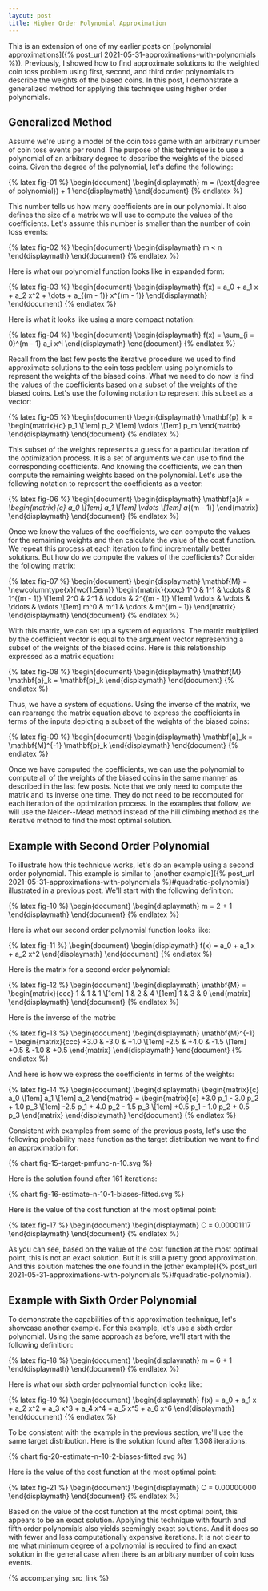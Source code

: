 ```yaml
---
layout: post
title: Higher Order Polynomial Approximation
---
```


This is an extension of one of my earlier posts on [polynomial approximations]({% post_url 2021-05-31-approximations-with-polynomials %}). Previously, I showed how to find approximate solutions to the weighted coin toss problem using first, second, and third order polynomials to describe the weights of the biased coins. In this post, I demonstrate a generalized method for applying this technique using higher order polynomials.

<!--excerpt-->

## Generalized Method

Assume we're using a model of the coin toss game with an arbitrary number of coin toss events per round. The purpose of this technique is to use a polynomial of an arbitrary degree to describe the weights of the biased coins. Given the degree of the polynomial, let's define the following:

{% latex fig-01 %}
    \begin{document}
    \begin{displaymath}
    m = (\text{degree of polynomial}) + 1
    \end{displaymath}
    \end{document}
{% endlatex %}

This number tells us how many coefficients are in our polynomial. It also defines the size of a matrix we will use to compute the values of the coefficients. Let's assume this number is smaller than the number of coin toss events:

{% latex fig-02 %}
    \begin{document}
    \begin{displaymath}
    m < n
    \end{displaymath}
    \end{document}
{% endlatex %}

Here is what our polynomial function looks like in expanded form:

{% latex fig-03 %}
    \begin{document}
    \begin{displaymath}
    f(x) = a_0 + a_1 x + a_2 x^2 + \dots + a_{(m - 1)} x^{(m - 1)}
    \end{displaymath}
    \end{document}
{% endlatex %}

Here is what it looks like using a more compact notation:

{% latex fig-04 %}
    \begin{document}
    \begin{displaymath}
    f(x) = \sum_{i = 0}^{m - 1} a_i x^i
    \end{displaymath}
    \end{document}
{% endlatex %}

Recall from the last few posts the iterative procedure we used to find approximate solutions to the coin toss problem using polynomials to represent the weights of the biased coins. What we need to do now is find the values of the coefficients based on a subset of the weights of the biased coins. Let's use the following notation to represent this subset as a vector:

{% latex fig-05 %}
    \begin{document}
    \begin{displaymath}
    \mathbf{p}_k
    =
    \begin{matrix}{c}
    p_1
    \\[1em]
    p_2
    \\[1em]
    \vdots
    \\[1em]
    p_m
    \end{matrix}
    \end{displaymath}
    \end{document}
{% endlatex %}

This subset of the weights represents a guess for a particular iteration of the optimization process. It is a set of arguments we can use to find the corresponding coefficients. And knowing the coefficients, we can then compute the remaining weights based on the polynomial. Let's use the following notation to represent the coefficients as a vector:

{% latex fig-06 %}
    \begin{document}
    \begin{displaymath}
    \mathbf{a}_k
    =
    \begin{matrix}{c}
    a_0
    \\[1em]
    a_1
    \\[1em]
    \vdots
    \\[1em]
    a_{(m - 1)}
    \end{matrix}
    \end{displaymath}
    \end{document}
{% endlatex %}

Once we know the values of the coefficients, we can compute the values for the remaining weights and then calculate the value of the cost function. We repeat this process at each iteration to find incrementally better solutions. But how do we compute the values of the coefficients? Consider the following matrix:

{% latex fig-07 %}
    \begin{document}
    \begin{displaymath}
    \mathbf{M}
    =
    \newcolumntype{x}{wc{1.5em}}
    \begin{matrix}{xxxc}
    1^0    & 1^1    & \cdots & 1^{(m - 1)}
    \\[1em]
    2^0    & 2^1    & \cdots & 2^{(m - 1)}
    \\[1em]
    \vdots & \vdots & \ddots & \vdots
    \\[1em]
    m^0    & m^1    & \cdots & m^{(m - 1)}
    \end{matrix}
    \end{displaymath}
    \end{document}
{% endlatex %}

With this matrix, we can set up a system of equations. The matrix multiplied by the coefficient vector is equal to the argument vector representing a subset of the weights of the biased coins. Here is this relationship expressed as a matrix equation:

{% latex fig-08 %}
    \begin{document}
    \begin{displaymath}
    \mathbf{M} \mathbf{a}_k = \mathbf{p}_k
    \end{displaymath}
    \end{document}
{% endlatex %}

Thus, we have a system of equations. Using the inverse of the matrix, we can rearrange the matrix equation above to express the coefficients in terms of the inputs depicting a subset of the weights of the biased coins:

{% latex fig-09 %}
    \begin{document}
    \begin{displaymath}
    \mathbf{a}_k = \mathbf{M}^{-1} \mathbf{p}_k
    \end{displaymath}
    \end{document}
{% endlatex %}

Once we have computed the coefficients, we can use the polynomial to compute all of the weights of the biased coins in the same manner as described in the last few posts. Note that we only need to compute the matrix and its inverse one time. They do not need to be recomputed for each iteration of the optimization process. In the examples that follow, we will use the Nelder--Mead method instead of the hill climbing method as the iterative method to find the most optimal solution.

## Example with Second Order Polynomial

To illustrate how this technique works, let's do an example using a second order polynomial. This example is similar to [another example]({% post_url 2021-05-31-approximations-with-polynomials %}#quadratic-polynomial) illustrated in a previous post. We'll start with the following definition:

{% latex fig-10 %}
    \begin{document}
    \begin{displaymath}
    m = 2 + 1
    \end{displaymath}
    \end{document}
{% endlatex %}

Here is what our second order polynomial function looks like:

{% latex fig-11 %}
    \begin{document}
    \begin{displaymath}
    f(x) = a_0 + a_1 x + a_2 x^2
    \end{displaymath}
    \end{document}
{% endlatex %}

Here is the matrix for a second order polynomial:

{% latex fig-12 %}
    \begin{document}
    \begin{displaymath}
    \mathbf{M}
    =
    \begin{matrix}{ccc}
    1 & 1 & 1
    \\[1em]
    1 & 2 & 4
    \\[1em]
    1 & 3 & 9
    \end{matrix}
    \end{displaymath}
    \end{document}
{% endlatex %}

Here is the inverse of the matrix:

{% latex fig-13 %}
    \begin{document}
    \begin{displaymath}
    \mathbf{M}^{-1}
    =
    \begin{matrix}{ccc}
    +3.0 & -3.0 & +1.0
    \\[1em]
    -2.5 & +4.0 & -1.5
    \\[1em]
    +0.5 & -1.0 & +0.5
    \end{matrix}
    \end{displaymath}
    \end{document}
{% endlatex %}

And here is how we express the coefficients in terms of the weights:

{% latex fig-14 %}
    \begin{document}
    \begin{displaymath}
    \begin{matrix}{c}
    a_0
    \\[1em]
    a_1
    \\[1em]
    a_2
    \end{matrix}
    =
    \begin{matrix}{c}
    +3.0 p_1 - 3.0 p_2 + 1.0 p_3
    \\[1em]
    -2.5 p_1 + 4.0 p_2 - 1.5 p_3
    \\[1em]
    +0.5 p_1 - 1.0 p_2 + 0.5 p_3
    \end{matrix}
    \end{displaymath}
    \end{document}
{% endlatex %}

Consistent with examples from some of the previous posts, let's use the following probability mass function as the target distribution we want to find an approximation for:

{% chart fig-15-target-pmfunc-n-10.svg %}

Here is the solution found after 161 iterations:

{% chart fig-16-estimate-n-10-1-biases-fitted.svg %}

Here is the value of the cost function at the most optimal point:

{% latex fig-17 %}
    \begin{document}
    \begin{displaymath}
    C = 0.00001117
    \end{displaymath}
    \end{document}
{% endlatex %}

As you can see, based on the value of the cost function at the most optimal point, this is not an exact solution. But it is still a pretty good approximation. And this solution matches the one found in the [other example]({% post_url 2021-05-31-approximations-with-polynomials %}#quadratic-polynomial).

## Example with Sixth Order Polynomial

To demonstrate the capabilities of this approximation technique, let's showcase another example. For this example, let's use a sixth order polynomial. Using the same approach as before, we'll start with the following definition:

{% latex fig-18 %}
    \begin{document}
    \begin{displaymath}
    m = 6 + 1
    \end{displaymath}
    \end{document}
{% endlatex %}

Here is what our sixth order polynomial function looks like:

{% latex fig-19 %}
    \begin{document}
    \begin{displaymath}
    f(x) = a_0 + a_1 x + a_2 x^2 + a_3 x^3 + a_4 x^4 + a_5 x^5 + a_6 x^6
    \end{displaymath}
    \end{document}
{% endlatex %}

To be consistent with the example in the previous section, we'll use the same target distribution. Here is the solution found after 1,308 iterations:

{% chart fig-20-estimate-n-10-2-biases-fitted.svg %}

Here is the value of the cost function at the most optimal point:

{% latex fig-21 %}
    \begin{document}
    \begin{displaymath}
    C = 0.00000000
    \end{displaymath}
    \end{document}
{% endlatex %}

Based on the value of the cost function at the most optimal point, this appears to be an exact solution. Applying this technique with fourth and fifth order polynomials also yields seemingly exact solutions. And it does so with fewer and less computationally expensive iterations. It is not clear to me what minimum degree of a polynomial is required to find an exact solution in the general case when there is an arbitrary number of coin toss events.

{% accompanying_src_link %}
